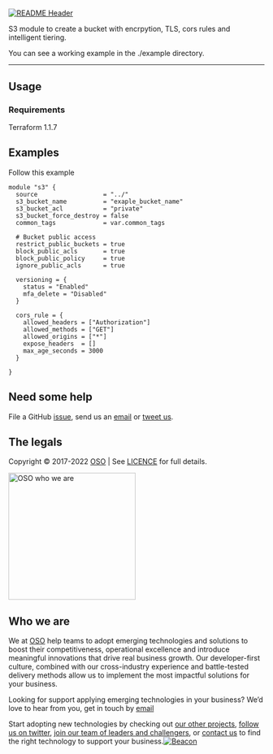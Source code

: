 
<!-- markdownlint-disable -->
# 
<!-- markdownlint-restore -->

[![README Header][readme_header_img]][readme_header_link]

<!--




  ** DO NOT EDIT THIS FILE
  **
  ** This file was automatically generated by the `build-harness`.
  ** 1) Make all changes to `README.yaml`
  ** 2) Run `make init` (you only need to do this once)
  ** 3) Run`make readme` to rebuild this file.
  **
  ** (We maintain HUNDREDS of open source projects. This is how we maintain our sanity.)
  **





-->
S3 module to create a bucket with encrpytion, TLS, cors rules and intelligent tiering.

You can see a working example in the ./example directory.

---






## Usage

### Requirements
Terraform 1.1.7




## Examples

Follow this example
```hcl
module "s3" {
  source                  = "../"
  s3_bucket_name          = "exaple_bucket_name"
  s3_bucket_acl           = "private"
  s3_bucket_force_destroy = false
  common_tags             = var.common_tags

  # Bucket public access
  restrict_public_buckets = true
  block_public_acls       = true
  block_public_policy     = true
  ignore_public_acls      = true

  versioning = {
    status = "Enabled"
    mfa_delete = "Disabled"
  }

  cors_rule = {
    allowed_headers = ["Authorization"]
    allowed_methods = ["GET"]
    allowed_origins = ["*"]
    expose_headers  = []
    max_age_seconds = 3000
  }
  
}
```








## Need some help

File a GitHub [issue](https://github.com/osodevops/aws-terraform-module-s3/issues), send us an [email][email] or [tweet us][twitter].

## The legals

Copyright © 2017-2022 [OSO](https://oso.sh) | See [LICENCE](LICENSE) for full details.

[<img src="https://oso-public-resources.s3.eu-west-1.amazonaws.com/oso-logo-green.png" alt="OSO who we are" width="250"/>](https://oso.sh/who-we-are/)

## Who we are

We at [OSO][website] help teams to adopt emerging technologies and solutions to boost their competitiveness, operational excellence and introduce meaningful innovations that drive real business growth. Our developer-first culture, combined with our cross-industry experience and battle-tested delivery methods allow us to implement the most impactful solutions for your business.

Looking for support applying emerging technologies in your business? We’d love to hear from you, get in touch by [email][email]

Start adopting new technologies by checking out [our other projects][github], [follow us on twitter][twitter], [join our team of leaders and challengers][careers], or [contact us][contact] to find the right technology to support your business.[![Beacon][beacon]][website]

  [logo]: https://oso-public-resources.s3.eu-west-1.amazonaws.com/oso-logo-green.png
  [website]: https://oso.sh?utm_source=github&utm_medium=readme&utm_campaign=osodevops/aws-terraform-module-s3&utm_content=website
  [github]: https://github.com/osodevops?utm_source=github&utm_medium=readme&utm_campaign=osodevops/aws-terraform-module-s3&utm_content=github
  [careers]: https://oso.sh/careers/?utm_source=github&utm_medium=readme&utm_campaign=osodevops/aws-terraform-module-s3&utm_content=careers
  [contact]: https://oso.sh/contact/?utm_source=github&utm_medium=readme&utm_campaign=osodevops/aws-terraform-module-s3&utm_content=contact
  [linkedin]: https://www.linkedin.com/company/oso-devops?utm_source=github&utm_medium=readme&utm_campaign=osodevops/aws-terraform-module-s3&utm_content=linkedin
  [twitter]: https://twitter.com/osodevops?utm_source=github&utm_medium=readme&utm_campaign=osodevops/aws-terraform-module-s3&utm_content=twitter
  [email]: mailto:enquiries@oso.sh?utm_source=github&utm_medium=readme&utm_campaign=osodevops/aws-terraform-module-s3&utm_content=email
  [readme_header_img]: https://oso-public-resources.s3.eu-west-1.amazonaws.com/oso-animation.gif
  [readme_header_link]: https://oso.sh/what-we-do/?utm_source=github&utm_medium=readme&utm_campaign=osodevops/aws-terraform-module-s3&utm_content=readme_header_link
  [beacon]: https://github-analyics.ew.r.appspot.com/G-WV0Q3HYW08/osodevops/aws-terraform-module-s3?pixel&cs=github&cm=readme&an=aws-terraform-module-s3
